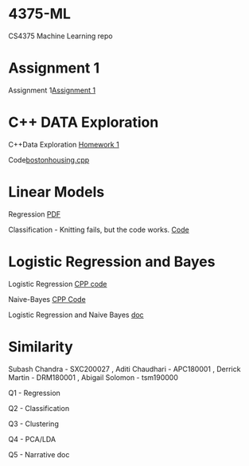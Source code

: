 # 4375-ML
CS4375 Machine Learning repo

# Assignment 1

Assignment 1[Assignment 1](Assignment_1.txt)


# C++ DATA Exploration

C++Data Exploration [Homework 1](HW1-SXC200027)

Code[bostonhousing.cpp](bostonhousing.cpp)

# Linear Models

Regression [PDF](regression.pdf)

Classification - Knitting fails, but the code works. [Code](Classification.Rmd)



# Logistic Regression and Bayes

Logistic Regression [CPP code](LogisticRegression.cpp)

Naive-Bayes [CPP Code](NaiveBayes.cpp)

Logistic Regression and Naive Bayes [doc](Logistic_Regression_and_Naive_Bayes.docx)


# Similarity

Subash Chandra - SXC200027 , Aditi Chaudhari - APC180001 , Derrick Martin - DRM180001 , Abigail Solomon - tsm190000

Q1 - Regression

Q2 - Classification

Q3 - Clustering

Q4 - PCA/LDA

Q5 - Narrative doc
